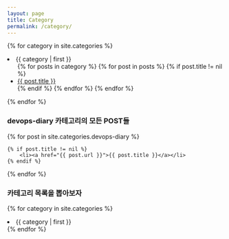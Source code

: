 ```yaml
---
layout: page
title: Category
permalink: /category/
---
```


{% for category in site.categories %}
<li><a name="{{ category | first }}">{{ category | first }}</a>
  <ul>
  {% for posts in category %}
    {% for post in posts %}
      {% if post.title != nil %}
        <li><a href="{{ post.url }}">{{ post.title }}</a></li>
      {% endif %}
    {% endfor %}
  {% endfor %}
  </ul>
</li>
{% endfor %}

<h3>devops-diary 카테고리의 모든 POST들</h3>

{% for post in site.categories.devops-diary %}

    {% if post.title != nil %}
        <li><a href="{{ post.url }}">{{ post.title }}</a></li>
    {% endif %}
{% endfor %}

<h3>카테고리 목록을 뽑아보자</h3>

{% for category in site.categories %}
<li>{{ category | first }}</li>
{% endfor %}
